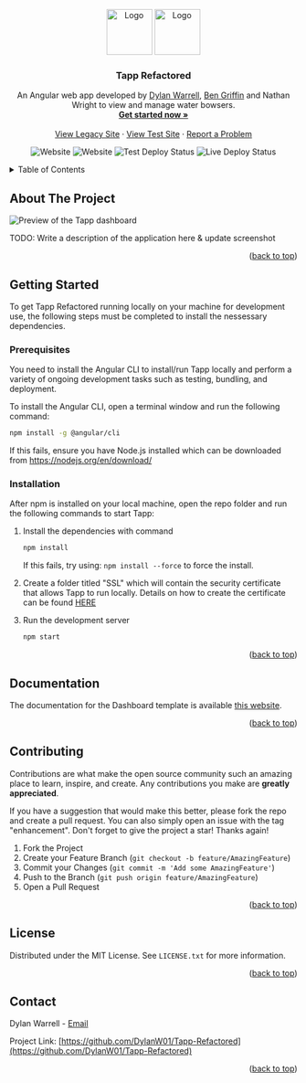 <a name="readme-top"></a>

<!-- PROJECT LOGO -->
  <div align="center">
    <img src="https://github.com/DylanW01/Tapp-Refactored/blob/2614ae6692e66f35e4f87ab3e72fc2ab6326ba53/src/assets/img/brand/tapp-logos_black.png#gh-light-mode-only" alt="Logo" height="80">
        <img src="https://github.com/DylanW01/Tapp-Refactored/blob/2614ae6692e66f35e4f87ab3e72fc2ab6326ba53/src/assets/img/brand/tapp-logos_transparent.png#gh-dark-mode-only" alt="Logo" height="80">  
 
  <h3 align="center">Tapp Refactored</h3>

  <p align="center">
    An Angular web app developed by <a href="https://github.com/DylanW01">Dylan Warrell</a>, <a href="https://github.com/BenGriff">Ben Griffin</a> and Nathan Wright to view and manage water bowsers.
    <br />
    <a href="#getting-started"><strong>Get started now »</strong></a>
    <br />
    <br />
    <a href="http://tapp.dylanwarrell.com/">View Legacy Site</a>
    ·
    <a href="http://test.dylanwarrell.com/">View Test Site</a>
    ·
    <a href="https://github.com/DylanW01/Tapp-Refactored/issues">Report a Problem</a>
  </p>
  
![Website](https://img.shields.io/website?label=Test%20Environment&url=https%3A%2F%2Ftest.dylanwarrell.com)
![Website](https://img.shields.io/website?label=Live%20Environment&url=http%3A%2F%2Ftapp.dylanwarrell.com%2F)
![Test Deploy Status](https://github.com/DylanW01/Tapp-Refactored/actions/workflows/TestDeploy.yml/badge.svg)
![Live Deploy Status](https://github.com/DylanW01/Tapp-Refactored/actions/workflows/liveDeploy.yml/badge.svg)

</div> 



<!-- TABLE OF CONTENTS -->
<details>
  <summary>Table of Contents</summary>
  <ol>
    <li><a href="#about-the-project">About The Project</a></li>
    <li>
      <a href="#getting-started">Getting Started</a>
      <ul>
        <li><a href="#prerequisites">Prerequisites</a></li>
        <li><a href="#installation">Installation</a></li>
      </ul>
    </li>
    <li><a href="#documentation">Documentation</a></li>
    <li><a href="#contributing">Contributing</a></li>
    <li><a href="#license">License</a></li>
    <li><a href="#contact">Contact</a></li>
  </ol>
</details>



<!-- ABOUT THE PROJECT -->
## About The Project

<img src="https://i.ibb.co/TYnWpkL/Screenshot-2023-02-11-183613.png" alt="Preview of the Tapp dashboard" border="0">

TODO: Write a description of the application here & update screenshot

<p align="right">(<a href="#readme-top">back to top</a>)</p>

<!-- GETTING STARTED -->
## Getting Started

To get Tapp Refactored running locally on your machine for development use, the following steps must be completed to install the nessessary dependencies.

### Prerequisites

You need to install the Angular CLI to install/run Tapp locally and perform a variety of ongoing development tasks such as testing, bundling, and deployment.

To install the Angular CLI, open a terminal window and run the following command:
  ```sh
  npm install -g @angular/cli
  ```
If this fails, ensure you have Node.js installed which can be downloaded from https://nodejs.org/en/download/

### Installation

After npm is installed on your local machine, open the repo folder and run the following commands to start Tapp:

1. Install the dependencies with command
   ```sh
   npm install
   ```
   If this fails, try using: `npm install --force` to force the install.
2. Create a folder titled "SSL" which will contain the security certificate that allows Tapp to run locally. Details on how to create the certificate can be found <a href="https://stackoverflow.com/a/48790088">HERE</a>

3. Run the development server
   ```sh
   npm start
   ```
<p align="right">(<a href="#readme-top">back to top</a>)</p>


## Documentation
The documentation for the Dashboard template is available [this website](https://demos.creative-tim.com/argon-dashboard-angular/#/documentation/tutorial).

<p align="right">(<a href="#readme-top">back to top</a>)</p>

<!-- CONTRIBUTING -->
## Contributing

Contributions are what make the open source community such an amazing place to learn, inspire, and create. Any contributions you make are **greatly appreciated**.

If you have a suggestion that would make this better, please fork the repo and create a pull request. You can also simply open an issue with the tag "enhancement".
Don't forget to give the project a star! Thanks again!

1. Fork the Project
2. Create your Feature Branch (`git checkout -b feature/AmazingFeature`)
3. Commit your Changes (`git commit -m 'Add some AmazingFeature'`)
4. Push to the Branch (`git push origin feature/AmazingFeature`)
5. Open a Pull Request

<p align="right">(<a href="#readme-top">back to top</a>)</p>



<!-- LICENSE -->
## License

Distributed under the MIT License. See `LICENSE.txt` for more information.

<p align="right">(<a href="#readme-top">back to top</a>)</p>


<!-- CONTACT -->
## Contact

Dylan Warrell - [Email](mailto:admin@tapp.dylanwarrell.com)

Project Link: [https://github.com/DylanW01/Tapp-Refactored](https://github.com/DylanW01/Tapp-Refactored)

<p align="right">(<a href="#readme-top">back to top</a>)</p>
